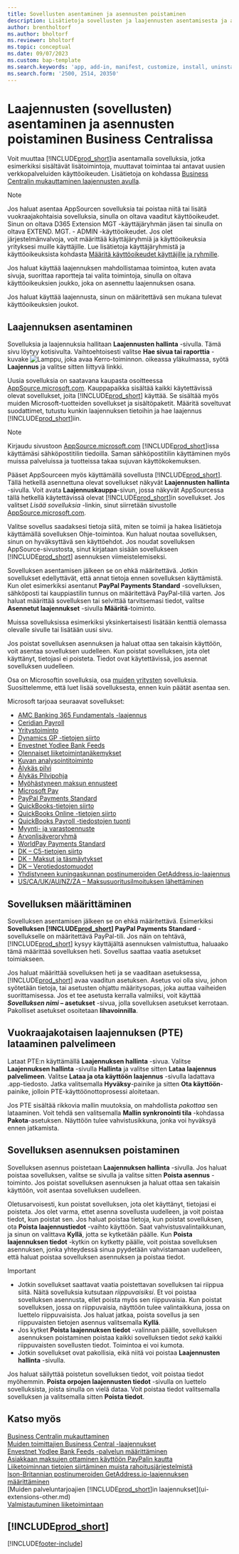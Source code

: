 ```yaml
---
title: Sovellusten asentaminen ja asennusten poistaminen
description: Lisätietoja sovellusten ja laajennusten asentamisesta ja asennusten poistamisesta Business Centralissa.
author: brentholtorf
ms.author: bholtorf
ms.reviewer: bholtorf
ms.topic: conceptual
ms.date: 09/07/2023
ms.custom: bap-template
ms.search.keywords: 'app, add-in, manifest, customize, install, uninstall'
ms.search.form: '2500, 2514, 20350'
---
```


# <a name="install-and-uninstall-extensions-apps-in-business-central"></a>Laajennusten (sovellusten) asentaminen ja asennusten poistaminen Business Centralissa

Voit muuttaa [!INCLUDE[prod_short](includes/prod_short.md)]ia asentamalla sovelluksia, jotka esimerkiksi sisältävät lisätoimintoja, muuttavat toimintaa tai antavat uusien verkkopalveluiden käyttöoikeuden. Lisätietoja on kohdassa [Business Centralin mukauttaminen laajennusten avulla](ui-extensions.md).

> [!NOTE]
> Jos haluat asentaa AppSourcen sovelluksia tai poistaa niitä tai lisätä vuokraajakohtaisia sovelluksia, sinulla on oltava vaaditut käyttöoikeudet. Sinun on oltava D365 Extension MGT -käyttäjäryhmän jäsen tai sinulla on oltava EXTEND. MGT. - ADMIN -käyttöoikeudet. Jos olet järjestelmänvalvoja, voit määrittää käyttäjäryhmiä ja käyttöoikeuksia yrityksesi muille käyttäjille. Lue lisätietoja käyttäjäryhmistä ja käyttöoikeuksista kohdasta [Määritä käyttöoikeudet käyttäjille ja ryhmille](ui-define-granular-permissions.md).
>
> Jos haluat käyttää laajennuksen mahdollistamaa toimintoa, kuten avata sivuja, suorittaa raportteja tai valita toimintoja, sinulla on oltava käyttöoikeuksien joukko, joka on asennettu laajennuksen osana.

Jos haluat käyttää laajennusta, sinun on määritettävä sen mukana tulevat käyttöoikeuksien joukot.

## <a name="install-an-extension"></a><a name="install"></a>Laajennuksen asentaminen

Sovelluksia ja laajennuksia hallitaan **Laajennusten hallinta** -sivulla. Tämä sivu löytyy kotisivulta. Vaihtoehtoisesti valitse **Hae sivua tai raporttia** -kuvake ![Lamppu, joka avaa Kerro-toiminnon.](media/ui-search/search_small.png "Kerro, mitä haluat tehdä") oikeassa yläkulmassa, syötä **Laajennus** ja valitse sitten liittyvä linkki.  

Uusia sovelluksia on saatavana kaupasta osoitteessa [AppSource.microsoft.com](https://go.microsoft.com/fwlink/?linkid=2081646). Kauppapaikka sisältää kaikki käytettävissä olevat sovellukset, joita [!INCLUDE[prod_short](includes/prod_short.md)] käyttää. Se sisältää myös muiden Microsoft-tuotteiden sovellukset ja sisältöpaketit. Määritä soveltuvat suodattimet, tutustu kunkin laajennuksen tietoihin ja hae laajennus [!INCLUDE[prod_short](includes/prod_short.md)]iin.  

> [!NOTE]  
> Kirjaudu sivustoon [AppSource.microsoft.com](https://appsource.microsoft.com/) [!INCLUDE[prod_short](includes/prod_short.md)]issa käyttämäsi sähköpostitilin tiedoilla. Saman sähköpostitilin käyttäminen myös muissa palveluissa ja tuotteissa takaa sujuvan käyttökokemuksen.  

Pääset AppSourceen myös käyttämällä sovellusta [!INCLUDE[prod_short](includes/prod_short.md)]. Tällä hetkellä asennettuna olevat sovellukset näkyvät **Laajennusten hallinta** -sivulla. Voit avata **Laajennuskauppa**-sivun, jossa näkyvät AppSourcessa tällä hetkellä käytettävissä olevat [!INCLUDE[prod_short](includes/prod_short.md)]in sovellukset. Jos valitset *Lisää sovelluksia* -linkin, sinut siirretään sivustolle [AppSource.microsoft.com](https://go.microsoft.com/fwlink/?linkid=2081646).  

Valitse sovellus saadaksesi tietoja siitä, miten se toimii ja hakea lisätietoja käyttämällä sovelluksen Ohje-toimintoa. Kun haluat noutaa sovelluksen, sinun on hyväksyttävä sen käyttöehdot. Jos noudat sovelluksen AppSource-sivustosta, sinut kirjataan sisään sovellukseen [!INCLUDE[prod_short](includes/prod_short.md)] asennuksen viimeistelemiseksi.  

Sovelluksen asentamisen jälkeen se on ehkä määritettävä. Jotkin sovellukset edellyttävät, että annat tietoja ennen sovelluksen käyttämistä. Kun olet esimerkiksi asentanut **PayPal Payments Standard** -sovelluksen, sähköposti tai kauppiastilin tunnus on määritettävä PayPal-tiliä varten. Jos haluat määrittää sovelluksen tai selvittää tarvitsemasi tiedot, valitse **Asennetut laajennukset** -sivulla **Määritä**-toiminto.  

Muissa sovelluksissa esimerkiksi yksinkertaisesti lisätään kenttiä olemassa olevalle sivulle tai lisätään uusi sivu.

Jos poistat sovelluksen asennuksen ja haluat ottaa sen takaisin käyttöön, voit asentaa sovelluksen uudelleen. Kun poistat sovelluksen, jota olet käyttänyt, tietojasi ei poisteta. Tiedot ovat käytettävissä, jos asennat sovelluksen uudelleen.

Osa on Microsoftin sovelluksia, osa [muiden yritysten](ui-extensions-other.md) sovelluksia. Suosittelemme, että luet lisää sovelluksesta, ennen kuin päätät asentaa sen.

Microsoft tarjoaa seuraavat sovellukset:

* [AMC Banking 365 Fundamentals -laajennus](ui-extensions-amc-banking.md)
* [Ceridian Payroll](ui-extensions-ceridian-payroll.md)
* [Yritystoiminto](ui-extensions-company-hub.md)  
* [Dynamics GP -tietojen siirto](ui-extensions-dynamicsgp-data-migration.md)
* [Envestnet Yodlee Bank Feeds](ui-extensions-yodlee-bank-feeds.md)
* [Olennaiset liiketoimintanäkemykset](ui-extensions-essential-business-insights.md)
* [Kuvan analysointitoiminto](ui-extensions-image-analyzer.md)
* [Älykäs pilvi](ui-extensions-data-replication.md)
* [Älykäs Pilvipohja](ui-extensions-intelligent-cloud.md)  
* [Myöhästyneen maksun ennusteet](ui-extensions-late-payment-prediction.md)
* [Microsoft Pay](ui-extensions-microsoft-pay-payments.md)
* [PayPal Payments Standard](ui-extensions-paypal-payments-standard.md)
* [QuickBooks-tietojen siirto](ui-extensions-quickbooks-data-migration.md)
* [QuickBooks Online -tietojen siirto](ui-extensions-quickbooks-online-data-migration.md)
* [QuickBooks Payroll -tiedostojen tuonti](ui-extensions-quickbooks-payroll.md)
* [Myynti- ja varastoennuste](ui-extensions-sales-forecast.md)
* [Arvonlisäveroryhmä](ui-extensions-vat-group.md)
* [WorldPay Payments Standard](ui-extensions-worldpay-payments-standard.md)
* [DK – C5-tietojen siirto](ui-extensions-c5-data-migration.md)
* [DK - Maksut ja täsmäytykset](ui-extensions-payments-reconciliation-formats-dk.md)
* [DK – Verotiedostomuodot](ui-extensions-tax-file-formats-dk.md)
* [Yhdistyneen kuningaskunnan postinumeroiden GetAddress.io-laajennus](LocalFunctionality/UnitedKingdom/ui-extensions-getaddressio.md)  
* [US/CA/UK/AU/NZ/ZA – Maksusuoritusilmoituksen lähettäminen](ui-extensions-send-remittance-advice.md)

## <a name="set-up-an-app"></a>Sovelluksen määrittäminen

Sovelluksen asentamisen jälkeen se on ehkä määritettävä. Esimerkiksi **Sovelluksen [!INCLUDE[prod_short](includes/prod_short.md)] PayPal Payments Standard** -sovellukselle on määritettävä PayPal-tili. Jos näin on tehtävä, [!INCLUDE[prod_short](includes/prod_short.md)] kysyy käyttäjältä asennuksen valmistuttua, haluaako tämä määrittää sovelluksen heti. Sovellus saattaa vaatia asetukset toimiakseen.

Jos haluat määrittää sovelluksen heti ja se vaaditaan asetuksessa, [!INCLUDE[prod_short](includes/prod_short.md)] avaa vaaditun asetuksen. Asetus voi olla sivu, johon syötetään tietoja, tai asetusten ohjattu määritysopas, joka auttaa vaiheiden suorittamisessa. Jos et tee asetusta kerralla valmiiksi, voit käyttää **_Sovelluksen nimi_ – asetukset** -sivua, jolla sovelluksen asetukset kerrotaan. Pakolliset asetukset osoitetaan **lihavoinnilla**.

## <a name="upload-a-per-tenant-extension-pte"></a>Vuokraajakotaisen laajennuksen (PTE) lataaminen palvelimeen

Lataat PTE:n käyttämällä **Laajennuksen hallinta** -sivua. Valitse **Laajennuksen hallinta** -sivulla **Hallinta** ja valitse sitten **Lataa laajennus palvelimeen**. Valitse **Lataa ja ota käyttöön laajennus** -sivulla ladattava .app-tiedosto. Jatka valitsemalla **Hyväksy**-painike ja sitten **Ota käyttöön**-painike, jolloin PTE-käyttöönottoprosessi aloitetaan.

Jos PTE sisältää rikkovia mallin muutoksia, on mahdollista *pakottaa* sen lataaminen. Voit tehdä sen valitsemalla **Mallin synkronointi tila** -kohdassa **Pakota**-asetuksen. Näyttöön tulee vahvistusikkuna, jonka voi hyväksyä ennen jatkamista.  

## <a name="uninstall-an-app"></a>Sovelluksen asennuksen poistaminen

Sovelluksen asennus poistetaan **Laajennuksen hallinta** -sivulla. Jos haluat poistaa sovelluksen, valitse se sivulla ja valitse sitten **Poista asennus** -toiminto. Jos poistat sovelluksen asennuksen ja haluat ottaa sen takaisin käyttöön, voit asentaa sovelluksen uudelleen.

Oletusarvoisesti, kun poistat sovelluksen, jota olet käyttänyt, tietojasi ei poisteta. Jos olet varma, ettet asenna sovellusta uudelleen, ja voit poistaa tiedot, kun poistat sen. Jos haluat poistaa tietoja, kun poistat sovelluksen, ota **Poista laajennustiedot** -vaihto käyttöön. Saat vahvistusvalintaikkunan, ja sinun on valittava **Kyllä**, jotta se kytketään päälle. Kun **Poista laajennuksen tiedot** -kytkin on kytketty päälle, voit poistaa sovelluksen asennuksen, jonka yhteydessä sinua pyydetään vahvistamaan uudelleen, että haluat poistaa sovelluksen asennuksen ja poistaa tiedot.

> [!IMPORTANT]  
> * Jotkin sovellukset saattavat vaatia poistettavan sovelluksen tai riippua siitä. Näitä sovelluksia kutsutaan *riippuvaisiksi*. Et voi poistaa sovelluksen asennusta, ellet poista myös sen riippuvaisia. Kun poistat sovelluksen, jossa on riippuvaisia, näyttöön tulee valintaikkuna, jossa on luettelo riippuvaisista. Jos haluat jatkaa, poista sovellus ja sen riippuvaisten tietojen asennus valitsemalla **Kyllä**.
> * Jos kytket **Poista laajennuksen tiedot** -valinnan päälle, sovelluksen asennuksen poistaminen poistaa kaikki sovelluksen tiedot *sekä* kaikki riippuvaisten sovellusten tiedot. Toimintoa ei voi kumota.
> * Jotkin sovellukset ovat pakollisia, eikä niitä voi poistaa **Laajennusten hallinta** -sivulla.  

Jos haluat säilyttää poistetun sovelluksen tiedot, voit poistaa tiedot myöhemmin. **Poista orpojen laajennusten tiedot** -sivulla on luettelo sovelluksista, joista sinulla on vielä dataa. Voit poistaa tiedot valitsemalla sovelluksen ja valitsemalla sitten **Poista tiedot**. 

## <a name="see-also"></a>Katso myös

[Business Centralin mukauttaminen](ui-customizing-overview.md)  
[Muiden toimittajien Business Central -laajennukset](ui-extensions-other.md)  
[Envestnet Yodlee Bank Feeds -palvelun määrittäminen](bank-how-setup-bank-statement-service.md)  
[Asiakkaan maksujen ottaminen käyttöön PayPalin kautta](sales-how-enable-payment-service-extensions.md)  
[Liiketoiminnan tietojen siirtäminen muista rahoitusjärjestelmistä](across-import-data-configuration-packages.md)  
[Ison-Britannian postinumeroiden GetAddress.io-laajennuksen määrittäminen](LocalFunctionality/UnitedKingdom/uk-setup-postal-code-service.md)  
[Muiden palveluntarjoajien [!INCLUDE[prod_short](includes/prod_short.md)]in laajennukset](ui-extensions-other.md)  
[Valmistautuminen liiketoimintaan](ui-get-ready-business.md)  

## [!INCLUDE[prod_short](includes/free_trial_md.md)]  


[!INCLUDE[footer-include](includes/footer-banner.md)]
